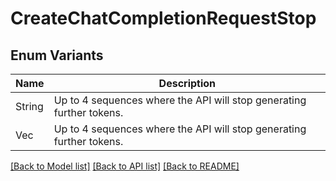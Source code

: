 # CreateChatCompletionRequestStop

## Enum Variants

| Name | Description |
|---- | -----|
| String | Up to 4 sequences where the API will stop generating further tokens.  |
| Vec<String> | Up to 4 sequences where the API will stop generating further tokens.  |

[[Back to Model list]](../README.md#documentation-for-models) [[Back to API list]](../README.md#documentation-for-api-endpoints) [[Back to README]](../README.md)


